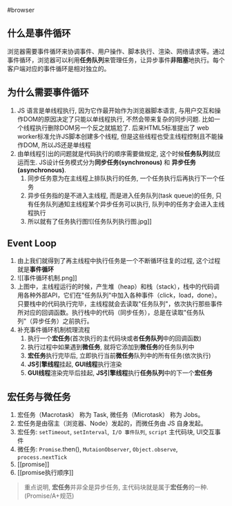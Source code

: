 #browser 
## 什么是事件循环
浏览器需要事件循环来协调事件、用户操作、脚本执行、渲染、网络请求等。通过事件循环，浏览器可以利用**任务队列**来管理任务，让异步事件**非阻塞**地执行。每个客户端对应的事件循环是相对独立的。

## 为什么需要事件循环
1. JS 语言是单线程执行, 因为它作最开始作为浏览器脚本语言, 与用户交互和操作DOM的原因决定了只能以单线程执行, 不然会带来复杂的同步问题. 比如一个线程执行删除DOM另一个反之就尴尬了. 后来HTML5标准提出了 web worker标准允许JS脚本创建多个线程, 但是这些线程也受主线程控制且不能操作DOM, 所以JS还是单线程
2. 由单线程引出的问题就是代码执行的顺序需要做规定, 这个时候**任务队列**就应运而生. JS设计任务模式分为**同步任务(synchronous)** 和 **异步任务(asynchronous)**. 
	1. 同步任务意为在主线程上排队执行的任务, 一个任务执行后再执行下一个任务
	2. 异步任务指的是不进入主线程, 而是进入任务队列(task queue)的任务, 只有任务队列通知主线程某个异步任务可以执行, 队列中的任务才会进入主线程执行
	3. 所以就有了任务执行图![[任务队列执行图.jpg]]

## Event Loop 
1. 由上我们就得到了再主线程中执行任务是一个不断循环往复的过程, 这个过程就是**事件循环**
2. ![[事件循环机制.png]]
3. 上图中，主线程运行的时候，产生堆（heap）和栈（stack），栈中的代码调用各种外部API，它们在"任务队列"中加入各种事件（click，load，done）。只要栈中的代码执行完毕，主线程就会去读取"任务队列"，依次执行那些事件所对应的回调函数。执行栈中的代码（同步任务），总是在读取"任务队列"（异步任务）之前执行。
4. 补充事件循环机制梳理流程
	1. 执行一个**宏任务**(首次执行的主代码块或者**任务队列**中的回调函数)
	2. 执行过程中如果遇到**微任务**, 就将它添加到**微任务**的任务队列中
	3. **宏任务**执行完毕后, 立即执行当前**微任务**队列中的所有任务(依次执行)
	4. **JS引擎线程**挂起, **GUI线程**执行渲染
	5. **GUI线程**渲染完毕后挂起, **JS引擎线程**执行**任务队列**中的下一个**宏任务**

## 宏任务与微任务

1.  宏任务（Macrotask） 称为 Task, 微任务（Microtask） 称为 Jobs。
2.  宏任务是由宿主（浏览器、Node）发起的，而微任务由 JS 自身发起。
3.  宏任务: `setTimeout`, `setInterval`,` I/O 事件队列`, `script` 主代码块, UI交互事件
4.  微任务: `Promise`.then(),  `MutaionObserver`,  `Object.observe`, `process.nextTick`
5.  [[promise]]
6.  [[promise执行顺序]]
> 重点说明, **宏任务**并非全是异步任务, 主代码块就是属于**宏任务**的一种. (Promise/A+规范)